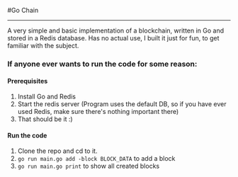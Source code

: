 #Go Chain

<hr>

A very simple and basic implementation of a blockchain,
written in Go and stored in a Redis database.
Has no actual use, I built it just for fun, to get familiar with the subject. 


### If anyone ever wants to run the code for some reason:

#### Prerequisites
1. Install Go and Redis
2. Start the redis server (Program uses the default DB, so if you have ever used Redis, make sure there's nothing 
   important there)
3. That should be it :)

#### Run the code

1. Clone the repo and cd to it.
1. ```go run main.go add -block BLOCK_DATA``` to add a block
1. ```go run main.go print``` to show all created blocks

